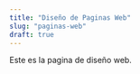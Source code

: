 ```yaml
---
title: "Diseño de Paginas Web"
slug: "paginas-web"
draft: true
---
```


Este es la pagina de diseño web.
